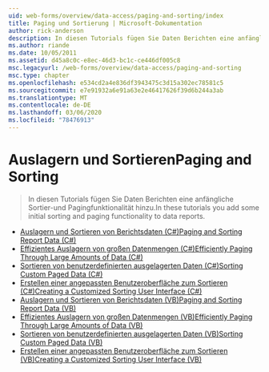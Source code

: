 ```yaml
---
uid: web-forms/overview/data-access/paging-and-sorting/index
title: Paging und Sortierung | Microsoft-Dokumentation
author: rick-anderson
description: In diesen Tutorials fügen Sie Daten Berichten eine anfängliche Sortier-und Pagingfunktionalität hinzu.
ms.author: riande
ms.date: 10/05/2011
ms.assetid: d45a8c0c-e8ec-46d3-bc1c-ce446df005c8
msc.legacyurl: /web-forms/overview/data-access/paging-and-sorting
msc.type: chapter
ms.openlocfilehash: e534cd2a4e836df3943475c3d15a302ec78581c5
ms.sourcegitcommit: e7e91932a6e91a63e2e46417626f39d6b244a3ab
ms.translationtype: MT
ms.contentlocale: de-DE
ms.lasthandoff: 03/06/2020
ms.locfileid: "78476913"
---
```

# <a name="paging-and-sorting"></a><span data-ttu-id="b36b3-103">Auslagern und Sortieren</span><span class="sxs-lookup"><span data-stu-id="b36b3-103">Paging and Sorting</span></span>

> <span data-ttu-id="b36b3-104">In diesen Tutorials fügen Sie Daten Berichten eine anfängliche Sortier-und Pagingfunktionalität hinzu.</span><span class="sxs-lookup"><span data-stu-id="b36b3-104">In these tutorials you add some initial sorting and paging functionality to data reports.</span></span>

- [<span data-ttu-id="b36b3-105">Auslagern und Sortieren von Berichtsdaten (C#)</span><span class="sxs-lookup"><span data-stu-id="b36b3-105">Paging and Sorting Report Data (C#)</span></span>](paging-and-sorting-report-data-cs.md)
- [<span data-ttu-id="b36b3-106">Effizientes Auslagern von großen Datenmengen (C#)</span><span class="sxs-lookup"><span data-stu-id="b36b3-106">Efficiently Paging Through Large Amounts of Data (C#)</span></span>](efficiently-paging-through-large-amounts-of-data-cs.md)
- [<span data-ttu-id="b36b3-107">Sortieren von benutzerdefinierten ausgelagerten Daten (C#)</span><span class="sxs-lookup"><span data-stu-id="b36b3-107">Sorting Custom Paged Data (C#)</span></span>](sorting-custom-paged-data-cs.md)
- [<span data-ttu-id="b36b3-108">Erstellen einer angepassten Benutzeroberfläche zum Sortieren (C#)</span><span class="sxs-lookup"><span data-stu-id="b36b3-108">Creating a Customized Sorting User Interface (C#)</span></span>](creating-a-customized-sorting-user-interface-cs.md)
- [<span data-ttu-id="b36b3-109">Auslagern und Sortieren von Berichtsdaten (VB)</span><span class="sxs-lookup"><span data-stu-id="b36b3-109">Paging and Sorting Report Data (VB)</span></span>](paging-and-sorting-report-data-vb.md)
- [<span data-ttu-id="b36b3-110">Effizientes Auslagern von großen Datenmengen (VB)</span><span class="sxs-lookup"><span data-stu-id="b36b3-110">Efficiently Paging Through Large Amounts of Data (VB)</span></span>](efficiently-paging-through-large-amounts-of-data-vb.md)
- [<span data-ttu-id="b36b3-111">Sortieren von benutzerdefinierten ausgelagerten Daten (VB)</span><span class="sxs-lookup"><span data-stu-id="b36b3-111">Sorting Custom Paged Data (VB)</span></span>](sorting-custom-paged-data-vb.md)
- [<span data-ttu-id="b36b3-112">Erstellen einer angepassten Benutzeroberfläche zum Sortieren (VB)</span><span class="sxs-lookup"><span data-stu-id="b36b3-112">Creating a Customized Sorting User Interface (VB)</span></span>](creating-a-customized-sorting-user-interface-vb.md)
